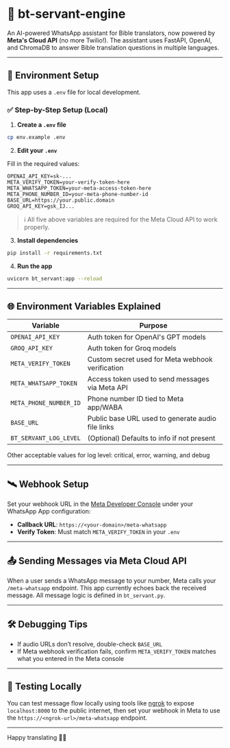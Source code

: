 # 🧠 bt-servant-engine

An AI-powered WhatsApp assistant for Bible translators, now powered by **Meta's Cloud API** (no more Twilio!). The assistant uses FastAPI, OpenAI, and ChromaDB to answer Bible translation questions in multiple languages.

---

## 🚀 Environment Setup

This app uses a `.env` file for local development.

### ✅ Step-by-Step Setup (Local)

1. **Create a `.env` file**

```bash
cp env.example .env
```

2. **Edit your `.env`**

Fill in the required values:

```env
OPENAI_API_KEY=sk-...
META_VERIFY_TOKEN=your-verify-token-here
META_WHATSAPP_TOKEN=your-meta-access-token-here
META_PHONE_NUMBER_ID=your-meta-phone-number-id
BASE_URL=https://your.public.domain
GROQ_API_KEY=gsk_IJ...
```

> ℹ️ All five above variables are required for the Meta Cloud API to work properly.

3. **Install dependencies**

```bash
pip install -r requirements.txt
```

4. **Run the app**

```bash
uvicorn bt_servant:app --reload
```

---

## 🌐 Environment Variables Explained

| Variable               | Purpose                                           |
|------------------------|---------------------------------------------------|
| `OPENAI_API_KEY`       | Auth token for OpenAI's GPT models                |
| `GROQ_API_KEY`       | Auth token for Groq models                        |
| `META_VERIFY_TOKEN`    | Custom secret used for Meta webhook verification  |
| `META_WHATSAPP_TOKEN`  | Access token used to send messages via Meta API   |
| `META_PHONE_NUMBER_ID` | Phone number ID tied to Meta app/WABA             |
| `BASE_URL`      | Public base URL used to generate audio file links |
| `BT_SERVANT_LOG_LEVEL` | (Optional) Defaults to info if not present        |

Other acceptable values for log level: critical, error, warning, and debug

---

## 🛰 Webhook Setup

Set your webhook URL in the [Meta Developer Console](https://developers.facebook.com/) under your WhatsApp App configuration:

- **Callback URL**: `https://<your-domain>/meta-whatsapp`
- **Verify Token**: Must match `META_VERIFY_TOKEN` in your `.env`

---

## 📤 Sending Messages via Meta Cloud API

When a user sends a WhatsApp message to your number, Meta calls your `/meta-whatsapp` endpoint. This app currently echoes back the received message. All message logic is defined in `bt_servant.py`.

---

## 🛠️ Debugging Tips

- If audio URLs don’t resolve, double-check `BASE_URL`
- If Meta webhook verification fails, confirm `META_VERIFY_TOKEN` matches what you entered in the Meta console

---

## 🧪 Testing Locally

You can test message flow locally using tools like [ngrok](https://ngrok.com/) to expose `localhost:8000` to the public internet, then set your webhook in Meta to use the `https://<ngrok-url>/meta-whatsapp` endpoint.

---

Happy translating 🚀📖
